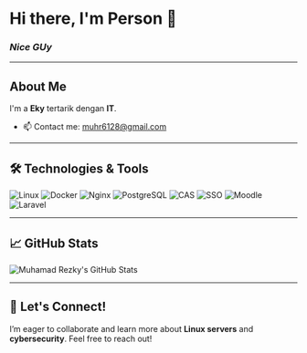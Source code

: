 # Hi there, I'm **Person** 👋  
### *Nice GUy*

---

## About Me
I'm a **Eky** tertarik dengan **IT**.
- 📫 Contact me: [muhr6128@gmail.com](mailto:muhr6128@gmail.com)

---

## 🛠️ Technologies & Tools
![Linux](https://img.shields.io/badge/-Linux-FCC624?style=for-the-badge&logo=linux&logoColor=black)
![Docker](https://img.shields.io/badge/-Docker-2496ED?style=for-the-badge&logo=docker&logoColor=white)
![Nginx](https://img.shields.io/badge/-Nginx-009639?style=for-the-badge&logo=nginx&logoColor=white)
![PostgreSQL](https://img.shields.io/badge/-PostgreSQL-336791?style=for-the-badge&logo=postgresql&logoColor=white)
![CAS](https://img.shields.io/badge/-CAS-0073E6?style=for-the-badge&logo=cas&logoColor=white)
![SSO](https://img.shields.io/badge/-SSO-00AAFF?style=for-the-badge&logo=auth0)
![Moodle](https://img.shields.io/badge/-Moodle-FF6600?style=for-the-badge&logo=moodle)
![Laravel](https://img.shields.io/badge/-Laravel-F55247?style=for-the-badge&logo=laravel&logoColor=white)

---

## 📈 GitHub Stats
![Muhamad Rezky's GitHub Stats](https://github-readme-stats.vercel.app/api?username=eKyyTRY&show_icons=true&theme=radical)

---

## 🤝 Let's Connect!
I’m eager to collaborate and learn more about **Linux servers** and **cybersecurity**. Feel free to reach out!
